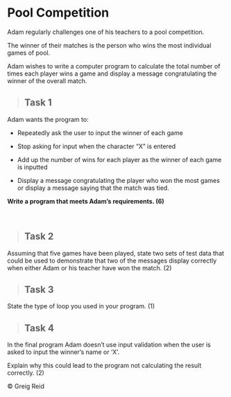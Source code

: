 # Pool Competition

Adam regularly challenges one of his teachers to a pool competition.  

The winner of their matches is the person who wins the most individual games of pool.

Adam wishes to write a computer program to calculate the total number of times each player wins a game and display a message congratulating the winner of the overall match.  

> ## Task 1

Adam wants the program to:

* Repeatedly ask the user to input the winner of each game

* Stop asking for input when the character “X” is entered

* Add up the number of wins for each player as the winner of each game is inputted

* Display a message congratulating the player who won the most games or display a message saying that the match was tied. 

**Write a program that meets Adam’s requirements.  (6)**

<br>

> ## Task 2

Assuming that five games have been played, state two sets of test data that could be used to demonstrate that two of the messages display correctly when either Adam or his teacher have won the match. (2)

> ## Task 3

State the type of loop you used in your program.  (1)

> ## Task 4

In the final program Adam doesn’t use input validation when the user is asked to input the winner’s name or ‘X’.  

Explain why this could lead to the program not calculating the result correctly.  (2)

&copy; Greig Reid
